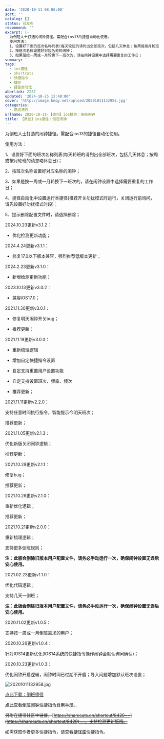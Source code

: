 ```yaml
---
date: '2020-10-11 08:00:00'
sort: ''
catalog: []
status: 已发布
recommend: ''
excerpt: |-
  为倒班人士打造的闹钟捷径。需配合ios13的捷径自动化使用。
  使用方法：
  1、设置好下面的班次名称列表(每天轮班的请列出全部班次，包括几天休息；按周或按月轮班的请忽略休息日)；
  2、按班次名称设置好对应名称的闹钟；
  3、如果是按一周或一月轮换下一班次的，请在闹钟设置中选择需要重复的工作日；
summary: ''
tags:
  - ios捷径
  - shortcuts
  - 快捷指令
  - 捷径
  - 捷径自动化
abbrlink: 2287
updated: '2024-10-25 12:48:00'
cover: 'http://image.bmqy.net/upload/20201011132958.jpg'
categories:
  - 燕坊清作
urlname: 2020-10-11-【原创】ios捷径：倒班闹钟
title: 【原创】ios捷径：倒班闹钟
---
```


为倒班人士打造的闹钟捷径。需配合ios13的捷径自动化使用。


使用方法：


1、设置好下面的班次名称列表(每天轮班的请列出全部班次，包括几天休息；按周或按月轮班的请忽略休息日)；


2、按班次名称设置好对应名称的闹钟；


3、如果是按一周或一月轮换下一班次的，请在闹钟设置中选择需要重复的工作日；


4、捷径自动化中设置运行本捷径(推荐开关勿扰模式时运行，关闭运行前询问，请先设置好勿扰模式时段)；


5、提示删除配置文件时，请选择删除；


2024.10.23更新v3.1.2：

- 优化检测更新功能；

2024.4.24更新v3.1.1：

- 修复17.0以下版本兼容，强烈推荐低版本更新；

2024.2.23更新v3.1.0：

- 新增检测更新功能；

2023.10.13更新v3.0.2：

- 兼容iOS17.0；

2021.11.30更新v3.0.1：


- 修复明天闹钟开关bug；


- 推荐更新；


2021.11.19更新v3.0.0：


- 重新梳理逻辑

- 增加自定快捷指令设置
- 自定支持重置用户设置功能
- 自定支持设置班次、频率、频次
- 推荐更新；

2021.11.11更新v2.2.0：


支持任意时间执行指令，智能提示今明天班次；


推荐更新；


2021.11.05更新v2.1.3：


优化新版关闭闹钟逻辑；


推荐更新；


2021.10.29更新v2.1.1：


修复bug；


推荐更新；


2021.10.26更新v2.1.0：


重新优化逻辑；


推荐更新；


2021.10.21更新v2.0.0：


重新梳理逻辑；


支持更多倒班规则；


**注：此版会删除旧版本用户配置文件，请务必手动运行一次，确保闹钟设置无误后安心使用。**


2021.02.23更新v1.1.0：


优化代码逻辑；


支持几天一倒班；


**注：此版会删除旧版本用户配置文件，请务必手动运行一次，确保闹钟设置无误后安心使用。**


2020.11.02更新v1.0.5：


支持按一周或一月倒班需求的用户；


2020.10.26更新v1.0.4：


针对IOS14更新优化(IOS14系统的快捷指令操作闹钟会默认询问确认)；


2020.10.23更新v1.0.3：


优化闹钟开启逻辑，闹钟时间已过期不开启；导入问题增加默认班次设置；


![20201011132958.jpg](http://image.bmqy.net/upload/20201011132958.jpg)


[点此下载：倒班捷径](https://www.icloud.com/shortcuts/ec7aaafe0e514ec0b9236814e168640f)


[点此查看倒班闹钟快捷指令食用手册。](https://bmqy.github.io/shortcuts/item/daoban.html)


~~另附在捷径社区中链接，~~[~~https://sharecuts.cn/shortcut/8420~~](https://sharecuts.cn/shortcut/8420)~~，支持检测更新版哦。~~


如需获取作者更多快捷指令，请查看[捷径库](https://www.bmqy.net/2342.html)快捷指令。

